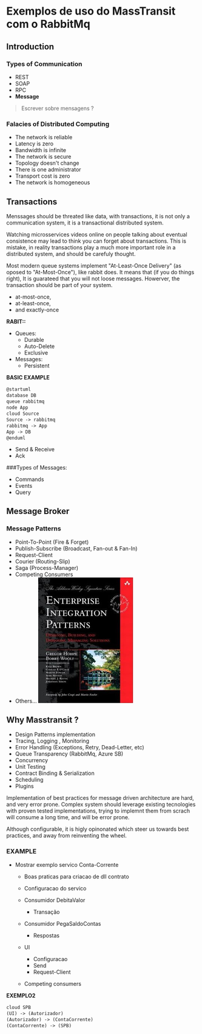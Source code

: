 # Exemplos de uso do MassTransit com o RabbitMq

## Introduction

### Types of Communication
- REST
- SOAP
- RPC
- **Message**

> Escrever sobre mensagens ?

### Falacies of Distributed Computing
- The network is reliable
- Latency is zero
- Bandwidth is infinite
- The network is secure
- Topology doesn't change
- There is one administrator
- Transport cost is zero
- The network is homogeneous

## Transactions

Menssages should be threated like data, with transactions, it is not only a communication system, it is a transactional distributed system.

Watching microsservices videos online on people talking about eventual consistence may lead to think you can forget about transactions. This is mistake, in reality transactions play a much more important role in a distributed system, and should be carefuly thought.

Most modern queue systems implement "At-Least-Once Delivery" (as oposed to "At-Most-Once"), like rabbit does. It means that (if you do things right), It is guarateed that you will not loose messages. Howerver, the transaction should be part of your system.


 - at-most-once, 
 - at-least-once, 
 - and exactly-once

**RABIT::**
- Queues: 
  - Durable
  - Auto-Delete
  - Exclusive
- Messages: 
  - Persistent


**BASIC EXAMPLE**

```plantuml
@startuml
database DB
queue rabbitmq
node App
cloud Source
Source -> rabbitmq 
rabbitmq -> App
App -> DB
@enduml
```  
- Send & Receive
- Ack

###Types of Messages:
- Commands
- Events
- Query

## Message Broker

### Message Patterns
- Point-To-Point (Fire & Forget)
- Publish-Subscribe (Broadcast, Fan-out & Fan-In)
- Request-Client
- Courier (Routing-Slip)
- Saga (Process-Manager)
- Competing Consumers
- Others...
![EIP](img/Enterprise_Integration_Patterns.jpg)


## Why Masstransit ?

- Design Patterns implementation
- Tracing, Logging , Monitoring
- Error Handling (Exceptions, Retry, Dead-Letter, etc)
- Queue Transparency (RabbitMq, Azure SB)
- Concurrency
- Unit Testing
- Contract Binding & Serialization
- Scheduling
- Plugins

Implementation of best practices for message driven architecture are hard, and very error prone. Complex system should leverage existing tecnologies with proven tested implementations, trying to implemnt them from scrach will consume a long time, and will be error prone.

Although configurable, it is higly opinonated which steer us towards best practices, and away from reinventing the wheel.



### EXAMPLE
- Mostrar exemplo servico Conta-Corrente
  - Boas praticas para criacao de dll contrato
  - Configuracao do servico
  - Consumidor DebitaValor
    - Transação

  - Consumidor PegaSaldoContas
    - Respostas

  - UI 
    - Configuracao
    - Send
    - Request-Client

  - Competing consumers


**EXEMPLO2**
```plantuml
cloud SPB
(UI) -> (Autorizador)
(Autorizador) -> (ContaCorrente)
(ContaCorrente) -> (SPB)

```